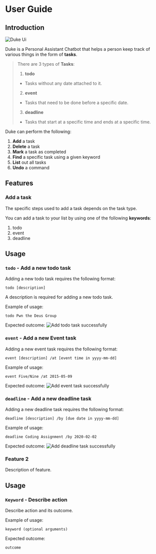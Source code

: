 # User Guide

## Introduction
![Duke Ui](Ui.png)

Duke is a Personal Assistant Chatbot that helps
a person keep track of various things in the form of
**tasks**.
> There are 3 types of **Tasks**: 
> 1. **todo**
>   * Tasks without any date attached to it.  
> 2. **event**
>   * Tasks that need to be done before a specific date.
> 3. **deadline**
>   * Tasks that start at a specific time and ends at a specific time.

Duke can perform the following:
1. **Add** a task
2. **Delete** a task
3. **Mark** a task as completed
4. **Find** a specific task using a given keyword
5. **List** out all tasks
6. **Undo** a command

## Features 

### Add a task 
The specific steps used to add a task depends on the task type.

You can add a task to your list by using one of the following
**keywords**:
1. todo
2. event
3. deadline

## Usage

### `todo` - Add a new todo task

Adding a new todo task requires the following format:

`todo [description]`

A description is required for adding a new todo task.

Example of usage: 

`todo Pwn the Deus Group`

Expected outcome:
![Add todo task successfully](add_todo_success.png)


### `event` - Add a new Event task

Adding a new event task requires the following format:

`event [description] /at [event time in yyyy-mm-dd]`

Example of usage: 

`event Five/Nine /at 2015-05-09`

Expected outcome:
![Add event task successfully](add_event_success.png)

### `deadline` - Add a new deadline task

Adding a new deadline task requires the following format:

`deadline [description] /by [due date in yyyy-mm-dd]`

Example of usage: 

`deadline Coding Assignment /by 2020-02-02`

Expected outcome:
![Add deadline task successfully](add_deadline_success.png)


### Feature 2 
Description of feature.

## Usage

### `Keyword` - Describe action

Describe action and its outcome.

Example of usage: 

`keyword (optional arguments)`

Expected outcome:

`outcome`